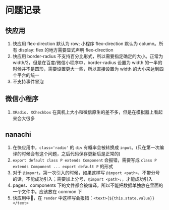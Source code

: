 # 问题记录

## 快应用

1. 快应用 flex-direction 默认为 row; 小程序 flex-direction 默认为 column。所有 display: flex 的地方需要显式声明 flex-direction
2. 快应用 border-radius 不支持百分比形式，所以需要指定确定的大小。正常为 width/2，但是在百度/微信小程序中，border-radius 设置为 width 的一半的时候并不是圆形，需要设置更大一些，所以直接设置为 width 的大小来达到四个平台的统一
3. 不支持事件冒泡

## 微信小程序
1. `XRadio`、`XCheckbox` 在真机上大小和微信原生的差不多，但是在模拟器上看起来会大很多


## nanachi
1. 在快应用中，`class='radio'` 的 `div` 有概率会被转换成 `input`。(只在第一次编译的时候会有这个问题，之后代码保存更新后是正常的)
2. `export default class P extends Component` 会报错，需要写成 `class P extends Component ... export default P` 的形式
3. 对于 `@import`，第一次引入的时候，如果这样写 `@import <path>`，不带分号的话，不能成功引入；需要加上分号，`@import <path>;`，才能成功引入
4. pages、components 下的文件都会被编译，所以不能把数据单独放在里面的一个文件中。应该放在 common 下
5. 快应用中，在 `render` 中这样写会报错：`<text>{${this.state.value}}</text>`
